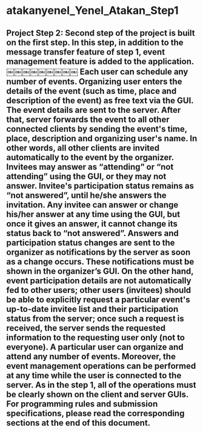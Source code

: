 atakanyenel_Yenel_Atakan_Step1
==============================
Project Step 2:
Second step of the project is built on the first step. In this step, in addition to the message transfer feature of step 1, event management feature is added to the application.
￼￼￼￼￼￼￼￼￼
Each user can schedule any number of events. Organizing user enters the details of the event (such as time, place and description of the event) as free text via the GUI. The event details are sent to the server. After that, server forwards the event to all other connected clients by sending the event's time, place, description and organizing user's name. In other words, all other clients are invited automatically to the event by the organizer. Invitees may answer as “attending” or “not attending” using the GUI, or they may not answer. Invitee's participation status remains as “not answered”, until he/she answers the invitation. Any invitee can answer or change his/her answer at any time using the GUI, but once it gives an answer, it cannot change its status back to “not answered”. Answers and participation status changes are sent to the organizer as notifications by the server as soon as a change occurs. These notifications must be shown in the organizer’s GUI. On the other hand, event participation details are not automatically fed to other users; other users (invitees) should be able to explicitly request a particular event's up-to-date invitee list and their participation status from the server; once such a request is received, the server sends the requested information to the requesting user only (not to everyone).
A particular user can organize and attend any number of events. Moreover, the event management operations can be performed at any time while the user is connected to the server.
As in the step 1, all of the operations must be clearly shown on the client and server GUIs.
For programming rules and submission specifications, please read the corresponding sections at the end of this document.
------------------------------
